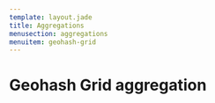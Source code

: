 ```yaml
---
template: layout.jade
title: Aggregations
menusection: aggregations
menuitem: geohash-grid
---
```



# Geohash Grid aggregation
